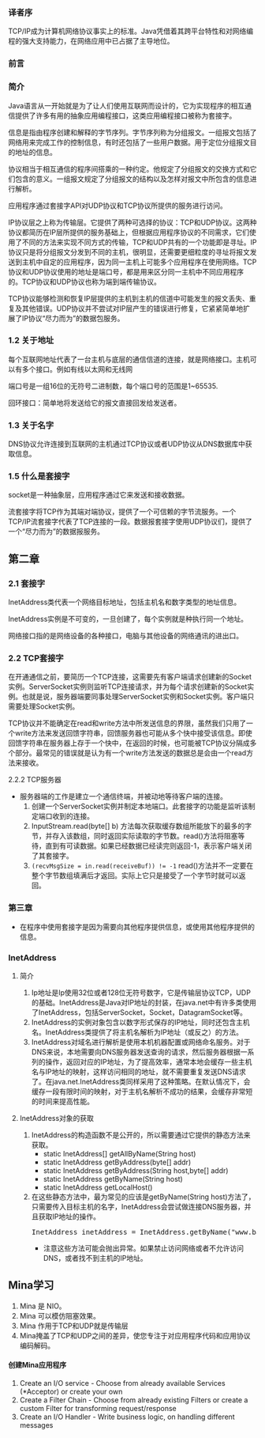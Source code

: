 ### 译者序

TCP/IP成为计算机网络协议事实上的标准。Java凭借着其跨平台特性和对网络编程的强大支持能力，在网络应用中已占据了主导地位。

### 前言

### 简介

Java语言从一开始就是为了让人们使用互联网而设计的，它为实现程序的相互通信提供了许多有用的抽象应用编程接口，这类应用编程接口被称为套接字。


信息是指由程序创建和解释的字节序列。字节序列称为分组报文。一组报文包括了网络用来完成工作的控制信息，有时还包括了一些用户数据。用于定位分组报文目的地址的信息。

协议相当于相互通信的程序间搭乘的一种约定。他规定了分组报文的交换方式和它们包含的意义。一组报文规定了分组报文的结构以及怎样对报文中所包含的信息进行解析。

应用程序通过套接字API对UDP协议和TCP协议所提供的服务进行访问。

IP协议层之上称为传输层。它提供了两种可选择的协议：TCP和UDP协议。这两种协议都简历在IP层所提供的服务基础上，但根据应用程序协议的不同需求，它们使用了不同的方法来实现不同方式的传输，TCP和UDP共有的一个功能即是寻址。IP协议只是将分组报文分发到不同的主机，很明显，还需要更细粒度的寻址将报文发送到主机中自定的应用程序，因为同一主机上可能多个应用程序在使用网络。TCP协议和UDP协议使用的地址是端口号，都是用来区分同一主机中不同应用程序的。TCP协议和UDP协议也称为端到端传输协议。

TCP协议能够检测和恢复IP层提供的主机到主机的信道中可能发生的报文丢失、重复及其他错误。UDP协议并不尝试对IP层产生的错误进行修复，它紧紧简单地扩展了IP协议“尽力而为”的数据包服务。

### 1.2 关于地址

每个互联网地址代表了一台主机与底层的通信信道的连接，就是网络接口。主机可以有多个接口。例如有线以太网和无线网

端口号是一组16位的无符号二进制数，每个端口号的范围是1~65535.

回环接口：简单地将发送给它的报文直接回发给发送者。

### 1.3 关于名字

DNS协议允许连接到互联网的主机通过TCP协议或者UDP协议从DNS数据库中获取信息。

### 1.5 什么是套接字

socket是一种抽象层，应用程序通过它来发送和接收数据。

流套接字将TCP作为其端对端协议，提供了一个可信赖的字节流服务。一个TCP/IP流套接字代表了TCP连接的一段。数据报套接字使用UDP协议们，提供了一个“尽力而为”的数据报服务。

## 第二章

### 2.1 套接字

InetAddress类代表一个网络目标地址，包括主机名和数字类型的地址信息。

InetAddress实例是不可变的，一旦创建了，每个实例就是种执行同一个地址。

网络接口指的是网络设备的各种接口，电脑与其他设备的网络通讯的进出口。

### 2.2 TCP套接字

在开通通信之前，要简历一个TCP连接，这需要先有客户端请求创建新的Socket实例。ServerSocket实例则监听TCP连接请求，并为每个请求创建新的Socket实例。也就是说，服务器端要同事处理ServerSocket实例和Socket实例。客户端只需要处理Socket实例。

TCP协议并不能确定在read和write方法中所发送信息的界限，虽然我们只用了一个write方法来发送回馈字符串，回馈服务器也可能从多个快中接受该信息。即使回馈字符串在服务器上存于一个快中，在返回的时候，也可能被TCP协议分隔成多个部分。最常见的错误就是认为有一个write方法发送的数据总是会由一个read方法来接收。

2.2.2 TCP服务器

- 服务器端的工作是建立一个通信终端，并被动地等待客户端的连接。
	1. 创建一个ServerSocket实例并制定本地端口。此套接字的功能是监听该制定端口收到的连接。
	2. InputStream.read(byte[] b) 方法每次获取缓存数组所能放下的最多的字节，并存入该数组，同时返回实际读取的字节数。read()方法将阻塞等待，直到有可读数据。如果已经数据已经读完则返回-1，表示客户端关闭了其套接字。	
	3. `(recvMsgSize = in.read(receiveBuf)) != -1` read()方法并不一定要在整个字节数组填满后才返回。实际上它只是接受了一个字节时就可以返回。

### 第三章

- 在程序中使用套接字是因为需要向其他程序提供信息，或使用其他程序提供的信息。



### InetAddress ###

1. 简介
	1. Ip地址是Ip使用32位或者128位无符号数字，它是传输层协议TCP，UDP的基础。InetAddress是Java对IP地址的封装，在java.net中有许多类使用了InetAddress，包括ServerSocket，Socket，DatagramSocket等。
	2. InetAddress的实例对象包含以数字形式保存的IP地址，同时还包含主机名。InetAddress类提供了将主机名解析为IP地址（或反之）的方法。
	3. InetAddress对域名进行解析是使用本机机器配置或网络命名服务。对于DNS来说，本地需要向DNS服务器发送查询的请求，然后服务器根据一系列的操作，返回对应的IP地址，为了提高效率，通常本地会缓存一些主机名与IP地址的映射，这样访问相同的地址，就不需要重复发送DNS请求了。在java.net.InetAddress类同样采用了这种策略。在默认情况下，会缓存一段有限时间的映射，对于主机名解析不成功的结果，会缓存非常短的时间来提高性能。

2. InetAddress对象的获取
	1. InetAddress的构造函数不是公开的，所以需要通过它提供的静态方法来获取。
		* static InetAddress[] getAllByName(String host)
		* static InetAddress getByAddress(byte[] addr)
		* static InetAddress getByAddress(String host,byte[] addr)
		* static InetAddress getByName(String host)
		* static InetAddress getLocalHost()
	2. 在这些静态方法中，最为常见的应该是getByName(String host)方法了，只需要传入目标主机的名字，InetAddress会尝试做连接DNS服务器，并且获取IP地址的操作。
		<pre>InetAddress inetAddress = InetAddress.getByName("www.baidu.com")</pre>
		* 注意这些方法可能会抛出异常。如果禁止访问网络或者不允许访问DNS，或者找不到主机的IP地址。
	 

## Mina学习 ##

1. Mina 是 NIO。
2. Mina 可以模仿阻塞效果。
3. Mina 作用于TCP和UDP就是传输层
4. Mina掩盖了TCP和UDP之间的差异，使您专注于对应用程序代码和应用协议编码解码。


#### 创建Mina应用程序 ####

1. Create an I/O service - Choose from already available Services (*Acceptor) or create your own
2. Create a Filter Chain - Choose from already existing Filters or create a custom Filter for transforming request/response
3. Create an I/O Handler - Write business logic, on handling different messages